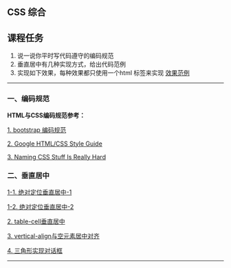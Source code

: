## CSS 综合

## 课程任务

1.  说一说你平时写代码遵守的编码规范
2.  垂直居中有几种实现方式，给出代码范例
3.  实现如下效果，每种效果都只使用一个html 标签来实现 [效果范例](http://book.jirengu.com/jirengu-inc/task/%E8%80%81%E4%BB%BB%E5%8A%A1%E4%BB%A3%E7%A0%81/10-2.html)

---

### 一、编码规范

**HTML与CSS编码规范参考：**

[1. bootstrap 编码规范](http://codeguide.bootcss.com/)

[2. Google HTML/CSS Style Guide](https://google.github.io/styleguide/htmlcssguide.xml)

[3. Naming CSS Stuff Is Really Hard](http://codeguide.bootcss.com/)

### 二、垂直居中

[1-1. 绝对定位垂直居中-1](http://liyu0906.cn/RM13/code1-case1.html)

[1-2. 绝对定位垂直居中-2](http://liyu0906.cn/RM13/code1-case2.html)

[2. table-cell垂直居中](http://liyu0906.cn/RM13/code2.html)

[3. vertical-align与空元素居中对齐](http://liyu0906.cn/RM13/code3.html)

[4. 三角形实现对话框](http://liyu0906.cn/RM13/code4-triangle.html)

---

